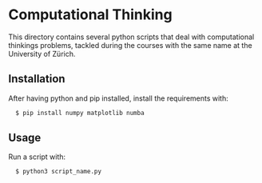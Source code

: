 
# Computational Thinking

This directory contains several python scripts that deal with computational thinkings problems, tackled during the courses with the same name at the University of Zürich.



## Installation

After having python and pip installed, install the requirements with:

```bash
  $ pip install numpy matplotlib numba
```
    
## Usage

Run a script with:

```bash
  $ python3 script_name.py
```


